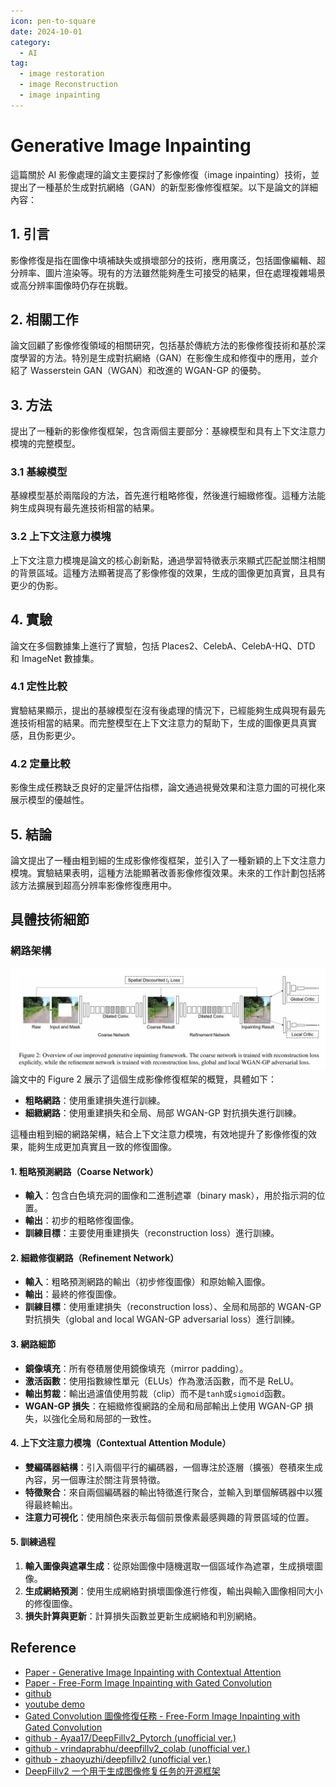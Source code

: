 ```yaml
---
icon: pen-to-square
date: 2024-10-01
category:
  - AI
tag:
  - image restoration
  - image Reconstruction
  - image inpainting
---
```


# Generative Image Inpainting

這篇關於 AI 影像處理的論文主要探討了影像修復（image inpainting）技術，並提出了一種基於生成對抗網絡（GAN）的新型影像修復框架。以下是論文的詳細內容：

## 1. 引言

影像修復是指在圖像中填補缺失或損壞部分的技術，應用廣泛，包括圖像編輯、超分辨率、圖片渲染等。現有的方法雖然能夠產生可接受的結果，但在處理複雜場景或高分辨率圖像時仍存在挑戰。

## 2. 相關工作

論文回顧了影像修復領域的相關研究，包括基於傳統方法的影像修復技術和基於深度學習的方法。特別是生成對抗網絡（GAN）在影像生成和修復中的應用，並介紹了 Wasserstein GAN（WGAN）和改進的 WGAN-GP 的優勢。

## 3. 方法

提出了一種新的影像修復框架，包含兩個主要部分：基線模型和具有上下文注意力模塊的完整模型。

### 3.1 基線模型

基線模型基於兩階段的方法，首先進行粗略修復，然後進行細緻修復。這種方法能夠生成與現有最先進技術相當的結果。

### 3.2 上下文注意力模塊

上下文注意力模塊是論文的核心創新點，通過學習特徵表示來顯式匹配並關注相關的背景區域。這種方法顯著提高了影像修復的效果，生成的圖像更加真實，且具有更少的伪影。

## 4. 實驗

論文在多個數據集上進行了實驗，包括 Places2、CelebA、CelebA-HQ、DTD 和 ImageNet 數據集。

### 4.1 定性比較

實驗結果顯示，提出的基線模型在沒有後處理的情況下，已經能夠生成與現有最先進技術相當的結果。而完整模型在上下文注意力的幫助下，生成的圖像更具真實感，且伪影更少。

### 4.2 定量比較

影像生成任務缺乏良好的定量評估指標，論文通過視覺效果和注意力圖的可視化來展示模型的優越性。

## 5. 結論

論文提出了一種由粗到細的生成影像修復框架，並引入了一種新穎的上下文注意力模塊。實驗結果表明，這種方法能顯著改善影像修復效果。未來的工作計劃包括將該方法擴展到超高分辨率影像修復應用中。

## 具體技術細節

### 網路架構

![deepfill-network](./images/deepfill-network.jpg)
論文中的 Figure 2 展示了這個生成影像修復框架的概覽，具體如下：

- **粗略網路**：使用重建損失進行訓練。
- **細緻網路**：使用重建損失和全局、局部 WGAN-GP 對抗損失進行訓練。

這種由粗到細的網路架構，結合上下文注意力模塊，有效地提升了影像修復的效果，能夠生成更加真實且一致的修復圖像。

#### 1. 粗略預測網路（Coarse Network）

- **輸入**：包含白色填充洞的圖像和二進制遮罩（binary mask），用於指示洞的位置。
- **輸出**：初步的粗略修復圖像。
- **訓練目標**：主要使用重建損失（reconstruction loss）進行訓練。

#### 2. 細緻修復網路（Refinement Network）

- **輸入**：粗略預測網路的輸出（初步修復圖像）和原始輸入圖像。
- **輸出**：最終的修復圖像。
- **訓練目標**：使用重建損失（reconstruction loss）、全局和局部的 WGAN-GP 對抗損失（global and local WGAN-GP adversarial loss）進行訓練。

#### 3. 網路細節

- **鏡像填充**：所有卷積層使用鏡像填充（mirror padding）。
- **激活函數**：使用指數線性單元（ELUs）作為激活函數，而不是 ReLU。
- **輸出剪裁**：輸出過濾值使用剪裁（clip）而不是`tanh`或`sigmoid`函數。
- **WGAN-GP 損失**：在細緻修復網路的全局和局部輸出上使用 WGAN-GP 損失，以強化全局和局部的一致性。

#### 4. 上下文注意力模塊（Contextual Attention Module）

- **雙編碼器結構**：引入兩個平行的編碼器，一個專注於逐層（擴張）卷積來生成內容，另一個專注於關注背景特徵。
- **特徵聚合**：來自兩個編碼器的輸出特徵進行聚合，並輸入到單個解碼器中以獲得最終輸出。
- **注意力可視化**：使用顏色來表示每個前景像素最感興趣的背景區域的位置。

#### 5. 訓練過程

1. **輸入圖像與遮罩生成**：從原始圖像中隨機選取一個區域作為遮罩，生成損壞圖像。
2. **生成網絡預測**：使用生成網絡對損壞圖像進行修復，輸出與輸入圖像相同大小的修復圖像。
3. **損失計算與更新**：計算損失函數並更新生成網絡和判別網絡。

## Reference

- [Paper - Generative Image Inpainting with Contextual Attention](https://openaccess.thecvf.com/content_cvpr_2018/papers/Yu_Generative_Image_Inpainting_CVPR_2018_paper.pdf)
- [Paper - Free-Form Image Inpainting with Gated Convolution](https://openaccess.thecvf.com/content_ICCV_2019/papers/Yu_Free-Form_Image_Inpainting_With_Gated_Convolution_ICCV_2019_paper.pdf)
- [github](https://github.com/JiahuiYu/generative_inpainting)
- [youtube demo](https://www.youtube.com/watch?v=xz1ZvcdhgQ0&ab_channel=JiahuiYu)
- [Gated Convolution 圖像修復任務 - Free-Form Image Inpainting with Gated Convolution](https://xiaosean5408.medium.com/gated-convolution-%E5%9C%96%E5%83%8F%E4%BF%AE%E5%BE%A9%E4%BB%BB%E5%8B%99-deepfillv2-free-form-image-inpainting-with-gated-convolution-b84a44a3cf5b)
- [github - Ayaa17/DeepFillv2_Pytorch (unofficial ver.)](https://github.com/Ayaa17/DeepFillv2_Pytorch)
- [github - vrindaprabhu/deepfillv2_colab (unofficial ver.)](https://github.com/vrindaprabhu/deepfillv2_colab)
- [github - zhaoyuzhi/deepfillv2 (unofficial ver.)](https://github.com/zhaoyuzhi/deepfillv2)
- [DeepFillv2 一个用于生成图像修复任务的开源框架](https://blog.csdn.net/hahabeibei123456789/article/details/104597174)
